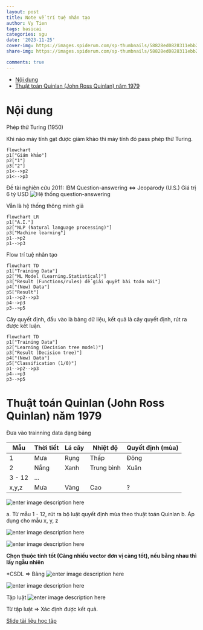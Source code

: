 ```yaml
---
layout: post
title: Note về trí tuệ nhân tạo
author: Vy Tien
tags: basicai
categories: sgu
date: '2023-11-25'
cover-img: https://images.spiderum.com/sp-thumbnails/58828ed0828311ebb2950b074b6d605f.jpg
share-img: https://images.spiderum.com/sp-thumbnails/58828ed0828311ebb2950b074b6d605f.jpg

comments: true
---
```



<ul>
<li><a href="#nội-dung">Nội dung</a></li>
<li><a href="#thuật-toán-quinlan-john-ross-quinlan-năm-1979">Thuật toán Quinlan (John Ross Quinlan) năm 1979</a></li>
</ul>


# Nội dung

Phép thử Turing (1950)

Khi nào máy tính gạt được giám khảo thì máy tính đó pass phép thử Turing.

```mermaid
flowchart
p1["Giám khảo"]
p2["1"]
p3["2"]
p1<-->p2
p1<-->p3
```
Đề tài nghiên cứu
2011: IBM Question-answering <=> Jeoparody (U.S.)
Giá trị 6 tỷ USD 
![Hệ thống question-answering](https://static01.nyt.com/images/2010/06/20/magazine/20Computer-span/20Computer-span-articleLarge-v2.jpg?quality=75&auto=webp&disable=upscale)

Vẫn là hệ thống thông minh giả

```mermaid
flowchart LR
p1["A.I."]
p2["NLP (Natural language processing)"]
p3["Machine learning"]
p1-->p2
p1-->p3
```
Flow trí tuệ nhân tạo
```mermaid
flowchart TD
p1["Training Data"]
p2["ML Model (Learning.Statistical)"]
p3["Result (Functions/rules) để giải quyết bài toán mới"]
p4["(New) Data"]
p5["Result"]
p1-->p2-->p3
p4-->p3
p3-->p5
```

Cây quyết định, đầu vào là bảng dữ liệu, kết quả là cây quyết định, rút ra được kết luận.

```mermaid
flowchart TD
p1["Training Data"]
p2["Learning (Decision tree model)"]
p3["Result (Decision tree)"]
p4["(New) Data"]
p5["Classification (1/0)"]
p1-->p2-->p3
p4-->p3
p3-->p5
```

# Thuật toán Quinlan (John Ross Quinlan) năm 1979

Đưa vào trainning data dạng bảng

| Mẫu | Thời tiết | Lá cây | Nhiệt độ | Quyết định (mùa) |
|--|--|--|--|--|
| 1 | Mưa | Rụng | Thấp | Đông |
| 2 | Nắng | Xanh | Trung bình | Xuân |
| 3 - 12 | ... |
|x,y,z | Mưa | Vàng | Cao | ? |

![enter image description here](https://i.imgur.com/hXgaz3u.jpg)

a. Từ mẫu 1 - 12, rút ra bộ luật quyết định mùa theo thuật toán Quinlan
b. Áp dụng cho mẫu x, y, z

![enter image description here](https://i.imgur.com/2XRcmV7.jpg)

![enter image description here](https://i.imgur.com/pwCg8Jn.jpg)

**Chọn thuộc tính tốt (Càng nhiều vector đơn vị càng tốt), nếu bằng nhau thì lấy ngẫu nhiên**

*CSDL ⇒ Bảng
![enter image description here](https://i.imgur.com/iDr05CE.jpg)

![enter image description here](https://i.imgur.com/UVhd1dB.jpg)

Tập luật
![enter image description here](https://i.imgur.com/GCptATQ.jpg)

Từ tập luật ⇒ Xác định được kết quả.

[Slide tài liệu học tập](https://drive.google.com/file/d/17ay5Cy3dzw2U_cm9T48AnsvSBgpnPhdZ/view?fbclid=IwAR1XOe3Cd8jnFj3PxJZsuZXLF61_3iEK6Y-eBQsXlOE9yDe1vxet-AbRcAg)

